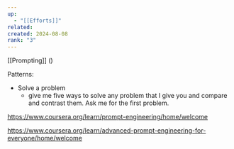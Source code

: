 ```yaml
---
up:
  - "[[Efforts]]"
related: 
created: 2024-08-08
rank: "3"
---
```


[[Prompting]]
()

Patterns:
 - Solve a problem
	 - give me five ways to solve any problem that I give you and compare and contrast them. Ask me for the first problem.

https://www.coursera.org/learn/prompt-engineering/home/welcome

https://www.coursera.org/learn/advanced-prompt-engineering-for-everyone/home/welcome
